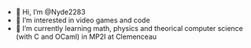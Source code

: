 - 👋 Hi, I’m @Nyde2283
- 👀 I’m interested in video games and code
- 🌱 I’m currently learning math, physics and theorical computer science (with C and OCaml) in MP2I at Clemenceau

<!---
Nyde2283/Nyde2283 is a ✨ special ✨ repository because its `README.md` (this file) appears on your GitHub profile.
You can click the Preview link to take a look at your changes.
--->
